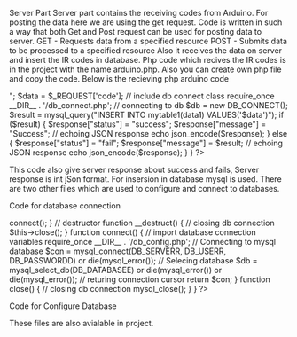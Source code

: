 Server Part
Server part contains the receiving codes from Arduino. For posting the data here we are using the get request.
Code is written in such a way that both Get and Post request can be used for posting data to server.
GET - Requests data from a specified resource
POST - Submits data to be processed to a specified resource
Also it receives the data on server and insert the IR codes in database.
Php code which recives the IR codes is in the project with the name arduino.php.
Also you can create own php file and copy the code. Below is the recieving php arduino code
<?php
 
 
 $response = array();
 echo "Welcome";
if ( 

$_REQUEST['code']

) {

  echo "Welcome ". $_REQUEST['code']. "<br />";
  
  $data = $_REQUEST['code'];
   // include db connect class
    require_once __DIR__ . '/db_connect.php';
   // connecting to db
    $db = new DB_CONNECT();
 
 $result = mysql_query("INSERT INTO mytable1(data1) VALUES('$data')");
 
 
 
	if ($result)
	 {
	 	 $response["status"] = "success";
      		  $response["message"] = "Success";
 		  // echoing JSON response
       		 echo json_encode($response);
	 }
	 else
	 {
	 	 $response["status"] = "fail";
      		  $response["message"] = $result;
 		  // echoing JSON response
       		 echo json_encode($response);
	 }
 }
?>
This code also give server response about success and fails, Server response is int jSon format.
For insersion in database mysql is used. There are two other files which are used to configure and connect to databases.
 
 Code for database connection
 <?php

class DB_CONNECT {
 
    // constructor
    function __construct() {
        // connecting to database
        $this->connect();
    }
 
    // destructor
    function __destruct() {
        // closing db connection
        $this->close();
    }
 
    function connect() {
        // import database connection variables
        require_once __DIR__ . '/db_config.php';
       
        // Connecting to mysql database
        $con = mysql_connect(DB_SERVERR, DB_USERR, DB_PASSWORDD) or die(mysql_error());
 
        // Selecing database
        $db = mysql_select_db(DB_DATABASEE) or die(mysql_error()) or die(mysql_error());
 
        // returing connection cursor
        return $con;
    }
    function close() {
        // closing db connection
        mysql_close();
    }
 
}
 
?>
 
 Code for Configure Database
 <?php
 
/*
 * All database connection variables
 */
 error_reporting(-1);
 
define('DB_USERR', "sajjad_appuser"); // db user
define('DB_PASSWORDD', ",d(MTvFTTm^V"); // db password (mention your db password here)
define('DB_DATABASEE', "sajjad_iosapp"); // database name
define('DB_SERVERR', "localhost"); // db server
?>
These files are also avialable in project.
